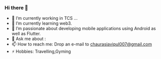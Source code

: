 ### Hi there 👋


- 🔭 I’m currently working in TCS ...
- 🌱 I’m currently learning web3.
- 👯 I’m passionate about developing mobile applications using Android as well as Flutter.
- 💬 Ask me about : 
- 📫 How to reach me: Drop an e-mail to chaurasiavipul007@gmail.com 
- ⚡ Hobbies: Travelling,Gyming 

